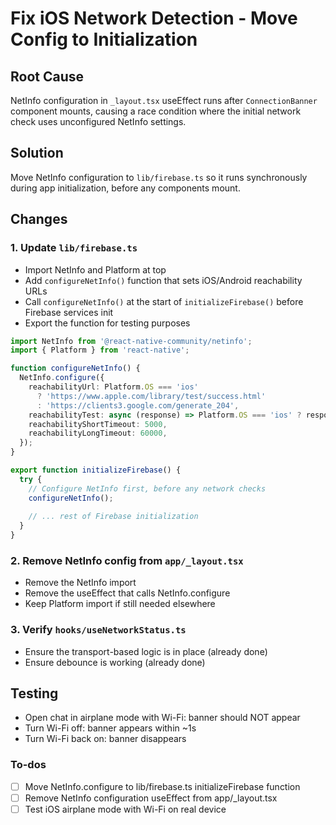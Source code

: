 <!-- 4e466cae-f74a-40b3-b9a1-686d2013b1ca 375b8756-3c91-48d9-ad44-9de5375e09bf -->
# Fix iOS Network Detection - Move Config to Initialization

## Root Cause
NetInfo configuration in `_layout.tsx` useEffect runs after `ConnectionBanner` component mounts, causing a race condition where the initial network check uses unconfigured NetInfo settings.

## Solution
Move NetInfo configuration to `lib/firebase.ts` so it runs synchronously during app initialization, before any components mount.

## Changes

### 1. Update `lib/firebase.ts`
- Import NetInfo and Platform at top
- Add `configureNetInfo()` function that sets iOS/Android reachability URLs
- Call `configureNetInfo()` at the start of `initializeFirebase()` before Firebase services init
- Export the function for testing purposes

```typescript
import NetInfo from '@react-native-community/netinfo';
import { Platform } from 'react-native';

function configureNetInfo() {
  NetInfo.configure({
    reachabilityUrl: Platform.OS === 'ios'
      ? 'https://www.apple.com/library/test/success.html'
      : 'https://clients3.google.com/generate_204',
    reachabilityTest: async (response) => Platform.OS === 'ios' ? response.status === 200 : response.status === 204,
    reachabilityShortTimeout: 5000,
    reachabilityLongTimeout: 60000,
  });
}

export function initializeFirebase() {
  try {
    // Configure NetInfo first, before any network checks
    configureNetInfo();
    
    // ... rest of Firebase initialization
  }
}
```

### 2. Remove NetInfo config from `app/_layout.tsx`
- Remove the NetInfo import
- Remove the useEffect that calls NetInfo.configure
- Keep Platform import if still needed elsewhere

### 3. Verify `hooks/useNetworkStatus.ts`
- Ensure the transport-based logic is in place (already done)
- Ensure debounce is working (already done)

## Testing
- Open chat in airplane mode with Wi-Fi: banner should NOT appear
- Turn Wi-Fi off: banner appears within ~1s
- Turn Wi-Fi back on: banner disappears


### To-dos

- [ ] Move NetInfo.configure to lib/firebase.ts initializeFirebase function
- [ ] Remove NetInfo configuration useEffect from app/_layout.tsx
- [ ] Test iOS airplane mode with Wi-Fi on real device